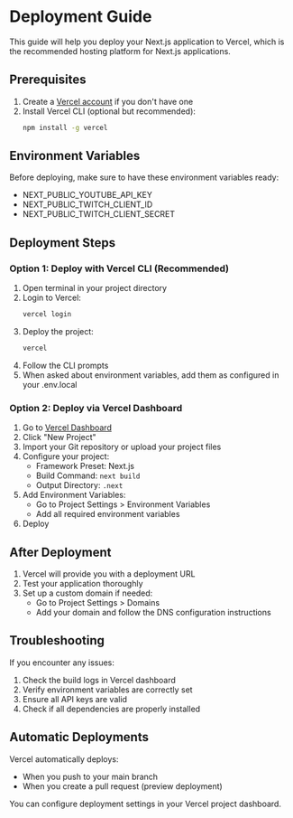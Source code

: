 # Deployment Guide

This guide will help you deploy your Next.js application to Vercel, which is the recommended hosting platform for Next.js applications.

## Prerequisites

1. Create a [Vercel account](https://vercel.com/signup) if you don't have one
2. Install Vercel CLI (optional but recommended):
   ```bash
   npm install -g vercel
   ```

## Environment Variables

Before deploying, make sure to have these environment variables ready:
- NEXT_PUBLIC_YOUTUBE_API_KEY
- NEXT_PUBLIC_TWITCH_CLIENT_ID
- NEXT_PUBLIC_TWITCH_CLIENT_SECRET

## Deployment Steps

### Option 1: Deploy with Vercel CLI (Recommended)

1. Open terminal in your project directory
2. Login to Vercel:
   ```bash
   vercel login
   ```
3. Deploy the project:
   ```bash
   vercel
   ```
4. Follow the CLI prompts
5. When asked about environment variables, add them as configured in your .env.local

### Option 2: Deploy via Vercel Dashboard

1. Go to [Vercel Dashboard](https://vercel.com/dashboard)
2. Click "New Project"
3. Import your Git repository or upload your project files
4. Configure your project:
   - Framework Preset: Next.js
   - Build Command: `next build`
   - Output Directory: `.next`
5. Add Environment Variables:
   - Go to Project Settings > Environment Variables
   - Add all required environment variables
6. Deploy

## After Deployment

1. Vercel will provide you with a deployment URL
2. Test your application thoroughly
3. Set up a custom domain if needed:
   - Go to Project Settings > Domains
   - Add your domain and follow the DNS configuration instructions

## Troubleshooting

If you encounter any issues:
1. Check the build logs in Vercel dashboard
2. Verify environment variables are correctly set
3. Ensure all API keys are valid
4. Check if all dependencies are properly installed

## Automatic Deployments

Vercel automatically deploys:
- When you push to your main branch
- When you create a pull request (preview deployment)

You can configure deployment settings in your Vercel project dashboard.